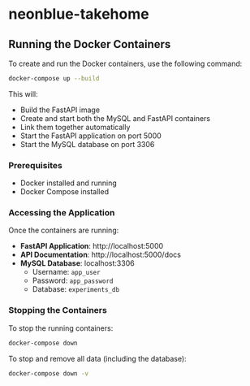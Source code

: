# neonblue-takehome

## Running the Docker Containers

To create and run the Docker containers, use the following command:

```bash
docker-compose up --build
```

This will:
- Build the FastAPI image
- Create and start both the MySQL and FastAPI containers
- Link them together automatically
- Start the FastAPI application on port 5000
- Start the MySQL database on port 3306

### Prerequisites

- Docker installed and running
- Docker Compose installed

### Accessing the Application

Once the containers are running:

- **FastAPI Application**: http://localhost:5000
- **API Documentation**: http://localhost:5000/docs
- **MySQL Database**: localhost:3306
  - Username: `app_user`
  - Password: `app_password`
  - Database: `experiments_db`

### Stopping the Containers

To stop the running containers:

```bash
docker-compose down
```

To stop and remove all data (including the database):

```bash
docker-compose down -v
```